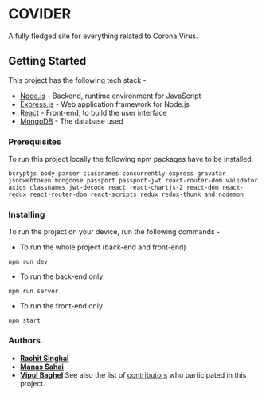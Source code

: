 # COVIDER
A fully fledged site for everything related to Corona Virus.

## Getting Started
This project has the following tech stack - 
* [Node.js](https://nodejs.org/) - Backend, runtime environment for JavaScript
* [Express.js](https://expressjs.com/) - Web application framework for Node.js
* [React](https://reactjs.org/) - Front-end, to build the user interface
* [MongoDB](https://www.mongodb.com/) - The database used

### Prerequisites
To run this project locally the following npm packages have to be installed:
```
bcryptjs body-parser classnames concurrently express gravatar jsonwebtoken mongoose passport passport-jwt react-router-dom validator axios classnames jwt-decode react react-chartjs-2 react-dom react-redux react-router-dom react-scripts redux redux-thunk and nodemon
```


### Installing
To run the project on your device, run the following commands -
* To run the whole project (back-end and front-end)
```
npm run dev
```
* To run the back-end only
```
npm run server
```
* To run the front-end only
```
npm start
```

### Authors
* [**Rachit Singhal**](https://github.com/rachitsmrh)
* [**Manas Sahai**](https://github.com/manas03)
* [**Vipul Baghel**](https://github.com/V-gpu)
See also the list of [contributors](https://github.com/rachitsmrh/COVID19/graphs/contributors) who participated in this project.


